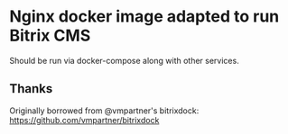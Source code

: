 # Nginx docker image adapted to run Bitrix CMS

Should be run via docker-compose along with other services.

## Thanks

Originally borrowed from @vmpartner's bitrixdock: https://github.com/vmpartner/bitrixdock
